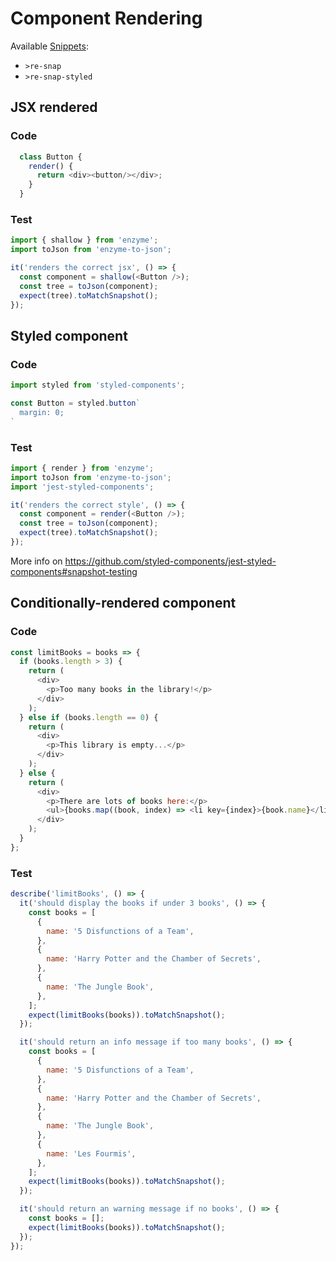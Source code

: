 # Component Rendering

Available [Snippets](../../../snippets/docs/contents.md): 
- `>re-snap`
- `>re-snap-styled`

## <a id="jsx-rendered"></a>JSX rendered
### Code
```js
  class Button {
    render() {
      return <div><button/></div>;
    }
  }
```

### Test
```js
import { shallow } from 'enzyme';
import toJson from 'enzyme-to-json';

it('renders the correct jsx', () => {
  const component = shallow(<Button />);
  const tree = toJson(component);
  expect(tree).toMatchSnapshot();
});
```


## <a id="styled-component"></a>Styled component
### Code
```js
import styled from 'styled-components';

const Button = styled.button`
  margin: 0;
`
```

### Test
```js
import { render } from 'enzyme';
import toJson from 'enzyme-to-json';
import 'jest-styled-components';

it('renders the correct style', () => {
  const component = render(<Button />);
  const tree = toJson(component);
  expect(tree).toMatchSnapshot();
});
```

More info on https://github.com/styled-components/jest-styled-components#snapshot-testing


## <a id="conditionally-rendered-component"></a>Conditionally-rendered component

### Code
```js
const limitBooks = books => {
  if (books.length > 3) {
    return (
      <div>
        <p>Too many books in the library!</p>
      </div>
    );
  } else if (books.length == 0) {
    return (
      <div>
        <p>This library is empty...</p>
      </div>
    );
  } else {
    return (
      <div>
        <p>There are lots of books here:</p>
        <ul>{books.map((book, index) => <li key={index}>{book.name}</li>)}</ul>
      </div>
    );
  }
};
```

### Test
```js
describe('limitBooks', () => {
  it('should display the books if under 3 books', () => {
    const books = [
      {
        name: '5 Disfunctions of a Team',
      },
      {
        name: 'Harry Potter and the Chamber of Secrets',
      },
      {
        name: 'The Jungle Book',
      },
    ];
    expect(limitBooks(books)).toMatchSnapshot();
  });

  it('should return an info message if too many books', () => {
    const books = [
      {
        name: '5 Disfunctions of a Team',
      },
      {
        name: 'Harry Potter and the Chamber of Secrets',
      },
      {
        name: 'The Jungle Book',
      },
      {
        name: 'Les Fourmis',
      },
    ];
    expect(limitBooks(books)).toMatchSnapshot();
  });

  it('should return an warning message if no books', () => {
    const books = [];
    expect(limitBooks(books)).toMatchSnapshot();
  });
});
```